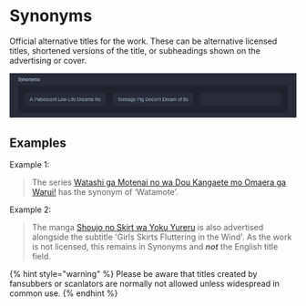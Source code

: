 # Synonyms

Official alternative titles for the work. These can be alternative licensed titles, shortened versions of the title, or subheadings shown on the advertising or cover.

![The synonyms for the &apos;Ao Buta&apos; anime](../../.gitbook/assets/synonyms.png)

## Examples

Example 1:

> The series [Watashi ga Motenai no wa Dou Kangaete mo Omaera ga Warui!](https://anilist.co/anime/16742/Watashi-ga-Motenai-no-wa-Dou-Kangaetemo-Omaera-ga-Warui/) has the synonym of ‘Watamote’.

Example 2:

> The manga [Shoujo no Skirt wa Yoku Yureru](https://anilist.co/manga/104035/Shoujo-no-Skirt-wa-Yoku-Yureru/) is also advertised alongside the subtitle 'Girls Skirts Fluttering in the Wind'. As the work is not licensed, this remains in Synonyms and _**not**_ the English title field.

{% hint style="warning" %}
Please be aware that titles created by fansubbers or scanlators are normally not allowed unless widespread in common use.
{% endhint %}

